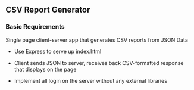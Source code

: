 ## CSV Report Generator

### Basic Requirements

Single page client-server app that generates CSV reports from JSON Data


- Use Express to serve up index.html

- Client sends JSON to server, receives back CSV-formatted response that displays on the page

- Implement all login on the server without any external libraries 

